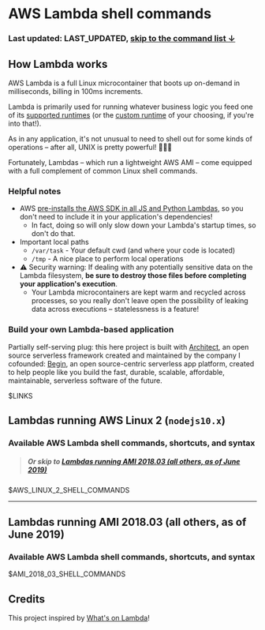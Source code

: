 # AWS Lambda shell commands
### Last updated: LAST_UPDATED, [skip to the command list ↓](#lambdas-running-aws-linux-2-nodejs10x)

## How Lambda works

AWS Lambda is a full Linux microcontainer that boots up on-demand in milliseconds, billing in 100ms increments.

Lambda is primarily used for running whatever business logic you feed one of its [supported runtimes](https://docs.aws.amazon.com/lambda/latest/dg/lambda-runtimes.html) (or the [custom runtime](https://docs.aws.amazon.com/lambda/latest/dg/runtimes-custom.html) of your choosing, if you're into that!).

As in any application, it's not unusual to need to shell out for some kinds of operations – after all, UNIX is pretty powerful! 🏋🏽‍♀️

Fortunately, Lambdas – which run a lightweight AWS AMI – come equipped with a full complement of common Linux shell commands.


### Helpful notes

- AWS [pre-installs the AWS SDK in all JS and Python Lambdas](https://docs.aws.amazon.com/lambda/latest/dg/current-supported-versions.html), so you don't need to include it in your application's dependencies!
  - In fact, doing so will only slow down your Lambda's startup times, so don't do that.
- Important local paths
  - `/var/task` - Your default cwd (and where your code is located)
  - `/tmp` - A nice place to perform local operations
- ⚠️ Security warning: If dealing with any potentially sensitive data on the Lambda filesystem, **be sure to destroy those files before completing your application's execution**.
  - Your Lambda microcontainers are kept warm and recycled across processes, so you really don't leave open the possibility of leaking data across executions – statelessness is a feature!


### Build your own Lambda-based application

Partially self-serving plug: this here project is built with [Architect](https://arc.codes), an open source serverless framework created and maintained by the company I cofounded: [Begin](https://begin.com), an open source-centric serverless app platform, created to help people like you build the fast, durable, scalable, affordable, maintainable, serverless software of the future.


$LINKS









## Lambdas running AWS Linux 2 (`nodejs10.x`)
### Available AWS Lambda shell commands, shortcuts, and syntax

> ##### Or skip to [Lambdas running AMI 2018.03 (all others, as of June 2019)](#lambdas-running-ami-201803-all-others-as-of-june-2019)

$AWS_LINUX_2_SHELL_COMMANDS


---


## Lambdas running AMI 2018.03 (all others, as of June 2019)
### Available AWS Lambda shell commands, shortcuts, and syntax

$AMI_2018_03_SHELL_COMMANDS


## Credits

This project inspired by [What's on Lambda](https://github.com/mbrock/whats-on-lambda)!
